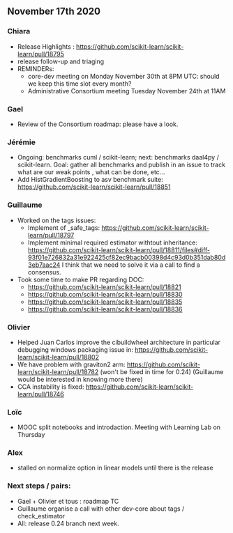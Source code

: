## November 17th 2020

### Chiara
- Release Highlights : https://github.com/scikit-learn/scikit-learn/pull/18795
- release follow-up and triaging
- REMINDERs:
  - core-dev meeting on Monday November 30th at 8PM UTC: should we keep this time slot every month?
  - Administrative Consortium meeting Tuesday November 24th at 11AM

### Gael
- Review of the Consortium roadmap: please have a look.

### Jérémie
- Ongoing: benchmarks cuml / scikit-learn; next: benchmarks daal4py / scikit-learn.
  Goal: gather all benchmarks and publish in an issue to track what are our weak points , what can be done, etc...
- Add HistGradientBoosting to asv benchmark suite: https://github.com/scikit-learn/scikit-learn/pull/18851

### Guillaume

- Worked on the tags issues:
    * Implement of _safe_tags: https://github.com/scikit-learn/scikit-learn/pull/18797
    * Implement minimal required estimator withtout inheritance: https://github.com/scikit-learn/scikit-learn/pull/18811/files#diff-93f01e726832a31e922425cf82ec9bacb00398d4c93d0b351dab80d3eb7aac24
      I think that we need to solve it via a call to find a consensus.
- Took some time to make PR regarding DOC:
    * https://github.com/scikit-learn/scikit-learn/pull/18821
    * https://github.com/scikit-learn/scikit-learn/pull/18830
    * https://github.com/scikit-learn/scikit-learn/pull/18835
    * https://github.com/scikit-learn/scikit-learn/pull/18836

### Olivier

- Helped Juan Carlos improve the cibuildwheel architecture in particular debugging windows packaging issue in:
      https://github.com/scikit-learn/scikit-learn/pull/18802
- We have problem with graviton2 arm:
    https://github.com/scikit-learn/scikit-learn/pull/18782 (won't be fixed in time for 0.24) (Guillaume would be interested in knowing more there)
- CCA instability is fixed: https://github.com/scikit-learn/scikit-learn/pull/18746

### Loïc
- MOOC split notebooks and introdaction. Meeting with Learning Lab on Thursday

### Alex
- stalled on normalize option in linear models until there is the release

### Next steps / pairs:

- Gael + Olivier et tous : roadmap TC
- Guillaume organise a call with other dev-core about tags / check_estimator
- All: release 0.24 branch next week.
